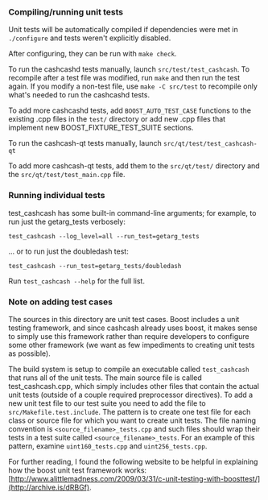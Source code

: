### Compiling/running unit tests

Unit tests will be automatically compiled if dependencies were met in `./configure`
and tests weren't explicitly disabled.

After configuring, they can be run with `make check`.

To run the cashcashd tests manually, launch `src/test/test_cashcash`. To recompile
after a test file was modified, run `make` and then run the test again. If you
modify a non-test file, use `make -C src/test` to recompile only what's needed
to run the cashcashd tests.

To add more cashcashd tests, add `BOOST_AUTO_TEST_CASE` functions to the existing
.cpp files in the `test/` directory or add new .cpp files that
implement new BOOST_FIXTURE_TEST_SUITE sections.

To run the cashcash-qt tests manually, launch `src/qt/test/test_cashcash-qt`

To add more cashcash-qt tests, add them to the `src/qt/test/` directory and
the `src/qt/test/test_main.cpp` file.

### Running individual tests

test_cashcash has some built-in command-line arguments; for
example, to run just the getarg_tests verbosely:

    test_cashcash --log_level=all --run_test=getarg_tests

... or to run just the doubledash test:

    test_cashcash --run_test=getarg_tests/doubledash

Run `test_cashcash --help` for the full list.

### Note on adding test cases

The sources in this directory are unit test cases.  Boost includes a
unit testing framework, and since cashcash already uses boost, it makes
sense to simply use this framework rather than require developers to
configure some other framework (we want as few impediments to creating
unit tests as possible).

The build system is setup to compile an executable called `test_cashcash`
that runs all of the unit tests.  The main source file is called
test_cashcash.cpp, which simply includes other files that contain the
actual unit tests (outside of a couple required preprocessor
directives). To add a new unit test file to our test suite you need
to add the file to `src/Makefile.test.include`. The pattern is to
create one test file for each class or source file for which you want
to create unit tests.  The file naming convention is
`<source_filename>_tests.cpp` and such files should wrap their tests
in a test suite called `<source_filename>_tests`.  For an example of
this pattern, examine `uint160_tests.cpp` and `uint256_tests.cpp`.

For further reading, I found the following website to be helpful in
explaining how the boost unit test framework works:
[http://www.alittlemadness.com/2009/03/31/c-unit-testing-with-boosttest/](http://archive.is/dRBGf).
